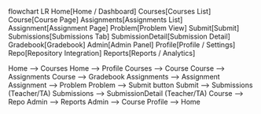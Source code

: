 flowchart LR
  Home[Home / Dashboard]
  Courses[Courses List]
  Course[Course Page]
  Assignments[Assignments List]
  Assignment[Assignment Page]
  Problem[Problem View]
  Submit[Submit]
  Submissions[Submissions Tab]
  SubmissionDetail[Submission Detail]
  Gradebook[Gradebook]
  Admin[Admin Panel]
  Profile[Profile / Settings]
  Repo[Repository Integration]
  Reports[Reports / Analytics]

  Home --> Courses
  Home --> Profile
  Courses --> Course
  Course --> Assignments
  Course --> Gradebook
  Assignments --> Assignment
  Assignment --> Problem
  Problem --> Submit button
  Submit --> Submissions (Teacher/TA)
  Submissions --> SubmissionDetail (Teacher/TA)
  Course --> Repo
  Admin --> Reports
  Admin --> Course
  Profile --> Home
